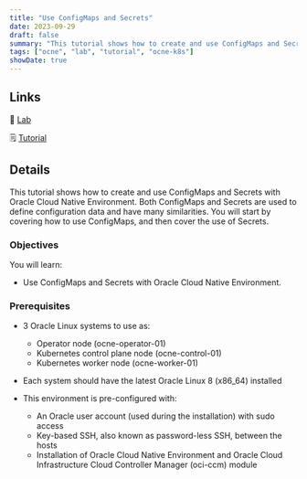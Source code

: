 ```yaml
---
title: "Use ConfigMaps and Secrets"
date: 2023-09-29
draft: false
summary: "This tutorial shows how to create and use ConfigMaps and Secrets with Oracle Cloud Native Environment."
tags: ["ocne", "lab", "tutorial", "ocne-k8s"]
showDate: true
---
```


## Links

:crescent_moon: [Lab](https://luna.oracle.com/lab/14984256-1691-4d7a-8468-6ff38b6253ad)

:spiral_notepad: [Tutorial](https://docs.oracle.com/en/learn/ocne-configmap)

## Details

This tutorial shows how to create and use ConfigMaps and Secrets with Oracle Cloud Native Environment. Both ConfigMaps and Secrets are used to define configuration data and have many similarities. You will start by covering how to use ConfigMaps, and then cover the use of Secrets.

### Objectives

You will learn:

- Use ConfigMaps and Secrets with Oracle Cloud Native Environment.

### Prerequisites

- 3 Oracle Linux systems to use as:
  - Operator node (ocne-operator-01)
  - Kubernetes control plane node (ocne-control-01)
  - Kubernetes worker node (ocne-worker-01)

- Each system should have the latest Oracle Linux 8 (x86_64) installed

- This environment is pre-configured with:
  - An Oracle user account (used during the installation) with sudo access
  - Key-based SSH, also known as password-less SSH, between the hosts
  - Installation of Oracle Cloud Native Environment and Oracle Cloud Infrastructure Cloud Controller Manager (oci-ccm) module
